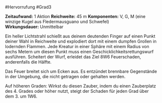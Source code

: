 #Hervorrufung #Grad3

**Zeitaufwand:** 1 Aktion
**Reichweite:** 45 m
**Komponenten:** V, G, M (eine winzige Kugel aus Fledermausguano und Schwefel)
**Wirkungsdauer:** Unmittelbar

Ein heller Lichtstrahl schießt aus deinem deutenden Finger auf einen Punkt deiner Wahl in Reichweite und explodiert dort mit einem dumpfen Grollen in lodernden Flammen. Jede Kreatur in einer Sphäre mit einem Radius von sechs Metern um diesen Punkt muss einen Geschicklichkeitsrettungswurf ausführen. Scheitert der Wurf, erleidet das Ziel 8W6 Feuerschaden, anderenfalls die Hälfte.

Das Feuer breitet sich um Ecken aus. Es entzündet brennbare Gegenstände in der Umgebung, die nicht getragen oder gehalten werden.

Auf höheren Graden: Wirkst du diesen Zauber, indem du einen Zauberplatz des 4. Grades oder höher nutzt, steigt der Schaden für jeden Grad über dem 3. um 1W6.